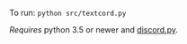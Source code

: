 To run: `python src/textcord.py`

*Requires* python 3.5 or newer and [discord.py](https://github.com/Rapptz/discord.py).
